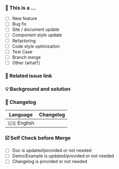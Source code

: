 <!--
Thanks for your contribution! 😄

For new features, please send pull request to feature branch.
For everything else, please send pull request to master branch.
Pull request will be merged after one of our collaborators approve.
Please makes sure specify the following before submitting your pull request, thank you!

-->

### 🤔 This is a ...

- [ ] New feature
- [ ] Bug fix
- [ ] Site / document update
- [ ] Component style update
- [ ] Refactoring
- [ ] Code style optimization
- [ ] Test Case
- [ ] Branch merge
- [ ] Other (what?)

### 🔗 Related issue link

<!--
1. Describe the source of requirement, like related issue link.
-->

### 💡 Background and solution

<!--
1. Describe the problem and the scenario.
2. GIF or snapshot should be provided if includes UI/interactive modification.
3. How to fix the problem, and list final API implementation and usage sample if that is a new feature.
-->

### 📝 Changelog

<!--
Describe changes from users perspective, and list all potential breaking changes or other risks.
--->

| Language   | Changelog |
| ---------- | --------- |
| 🇺🇸 English |           |

### ☑️ Self Check before Merge

- [ ] Doc is updated/provided or not needed
- [ ] Demo/Example is updated/provided or not needed
- [ ] Changelog is provided or not needed
